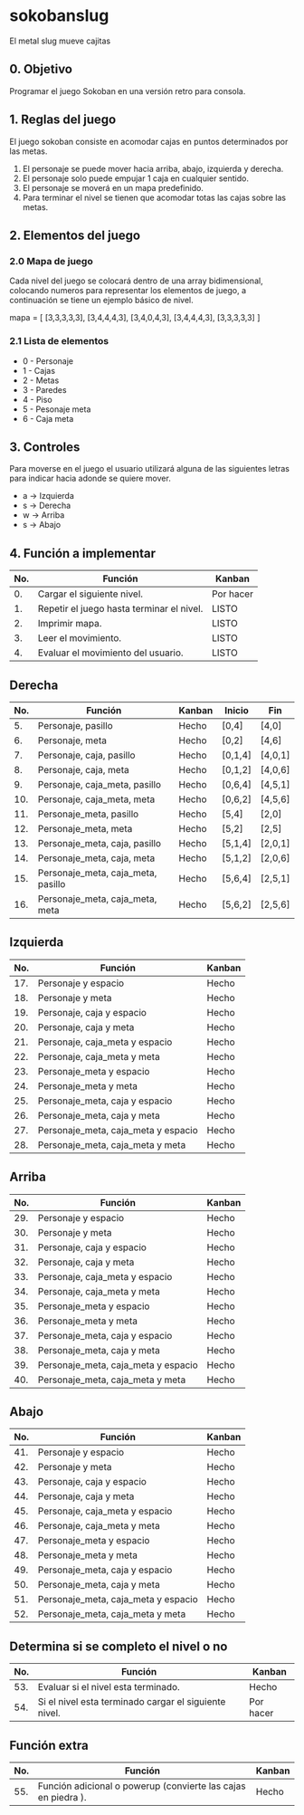 # sokobanslug
El metal slug mueve cajitas

## 0. Objetivo

Programar el juego Sokoban en una versión retro para consola.

## 1. Reglas del juego

El juego sokoban consiste en acomodar cajas en puntos determinados por las metas.

1. El personaje se puede mover hacia arriba, abajo, izquierda y derecha.
2. El personaje solo puede empujar 1 caja en cualquier sentido.
3. El personaje se moverá en un mapa predefinido.
4. Para terminar el nivel se tienen que acomodar totas las cajas sobre las metas.

## 2. Elementos del juego

### 2.0 Mapa de juego

Cada nivel del juego se colocará dentro de una array bidimensional, colocando numeros para representar los elementos de juego, a continuación se tiene un ejemplo básico de nivel.

mapa = [
            [3,3,3,3,3],
            [3,4,4,4,3],
            [3,4,0,4,3],
            [3,4,4,4,3],
            [3,3,3,3,3]
        ]

### 2.1 Lista de elementos

- 0 - Personaje
- 1 - Cajas
- 2 - Metas
- 3 - Paredes
- 4 - Piso
- 5 - Pesonaje meta
- 6 - Caja meta

## 3. Controles

Para moverse en el juego el usuario utilizará alguna de las siguientes letras para indicar hacia adonde se quiere mover.

- a -> Izquierda
- s -> Derecha
- w -> Arriba
- s -> Abajo

## 4. Función a implementar

| No. |Función | Kanban | 
| --- | --- | --- | 
| 0. | Cargar el siguiente nivel. | Por hacer | - | 
| 1. | Repetir el juego hasta terminar el nivel. | LISTO | - | 
| 2. | Imprimir mapa.| LISTO | 
| 3. | Leer el movimiento. | LISTO | 
| 4. | Evaluar el movimiento del usuario. | LISTO | 

## Derecha

| No. | Función | Kanban | Inicio | Fin | 
| --- | --- | --- | --- | --- | 
| 5. | Personaje, pasillo  | Hecho | [0,4] | [4,0] | 
| 6. | Personaje, meta  |  Hecho | [0,2] | [4,6] |
| 7. | Personaje, caja, pasillo | Hecho | [0,1,4] | [4,0,1] | 
| 8. | Personaje, caja,  meta |Hecho | [0,1,2] | [4,0,6] | 
| 9. | Personaje, caja_meta, pasillo | Hecho | [0,6,4] | [4,5,1] | 
| 10. |Personaje, caja_meta, meta | Hecho | [0,6,2] | [4,5,6] | 
| 11. | Personaje_meta, pasillo | Hecho | [5,4] | [2,0] | 
| 12. | Personaje_meta, meta | Hecho | [5,2] | [2,5] | 
| 13. | Personaje_meta, caja, pasillo | Hecho | [5,1,4] | [2,0,1] | 
| 14. | Personaje_meta, caja, meta | Hecho | [5,1,2] | [2,0,6] | 
| 15. | Personaje_meta, caja_meta, pasillo | Hecho | [5,6,4] | [2,5,1] | 
| 16. | Personaje_meta, caja_meta, meta | Hecho | [5,6,2] | [2,5,6] | 

## Izquierda

| No. | Función | Kanban | 
| --- | --- | --- | 
| 17. | Personaje y espacio | Hecho | 
| 18. | Personaje y meta | Hecho | 
| 19. | Personaje, caja y espacio | Hecho | 
| 20. | Personaje, caja y meta | Hecho | 
| 21. | Personaje, caja_meta y espacio | Hecho | 
| 22. | Personaje, caja_meta y meta | Hecho | 
| 23. | Personaje_meta y espacio | Hecho | 
| 24. | Personaje_meta y meta | Hecho | 
| 25. | Personaje_meta, caja y espacio | Hecho | 
| 26. | Personaje_meta, caja y meta | Hecho | 
| 27. | Personaje_meta, caja_meta y espacio | Hecho | 
| 28. | Personaje_meta, caja_meta y meta | Hecho | 

## Arriba

| No. | Función | Kanban | 
| --- | --- | --- | 
| 29. | Personaje y espacio | Hecho | 
| 30. | Personaje y meta | Hecho | 
| 31. | Personaje, caja y espacio | Hecho | 
| 32. | Personaje, caja y meta | Hecho | 
| 33. | Personaje, caja_meta y espacio | Hecho | 
| 34. | Personaje, caja_meta y meta | Hecho | 
| 35. | Personaje_meta y espacio | Hecho | 
| 36. | Personaje_meta y meta | Hecho | 
| 37. | Personaje_meta, caja y espacio | Hecho | 
| 38. | Personaje_meta, caja y meta | Hecho | 
| 39. | Personaje_meta, caja_meta y espacio | Hecho | 
| 40. | Personaje_meta, caja_meta y meta | Hecho | 

## Abajo

| No. | Función | Kanban | 
| --- | --- | --- | 
| 41. | Personaje y espacio | Hecho | 
| 42. | Personaje y meta | Hecho | 
| 43. | Personaje, caja y espacio | Hecho | 
| 44. | Personaje, caja y meta | Hecho | 
| 45. | Personaje, caja_meta y espacio | Hecho | 
| 46. | Personaje, caja_meta y meta | Hecho | 
| 47. | Personaje_meta y espacio | Hecho | 
| 48. | Personaje_meta y meta | Hecho | 
| 49. | Personaje_meta, caja y espacio | Hecho | 
| 50. | Personaje_meta, caja y meta | Hecho | 
| 51. | Personaje_meta, caja_meta y espacio | Hecho | 
| 52. | Personaje_meta, caja_meta y meta | Hecho | 

## Determina si se completo el nivel o no

| No. | Función | Kanban | 
| --- | --- | --- | 
| 53. | Evaluar si el nivel esta terminado.  |  Hecho | 
| 54. | Si el nivel esta terminado cargar el siguiente nivel.  | Por hacer | 

## Función extra

| No. | Función | Kanban | 
| --- | --- | --- | 
| 55. | Función adicional o powerup (convierte las cajas en piedra ). | Hecho | 
